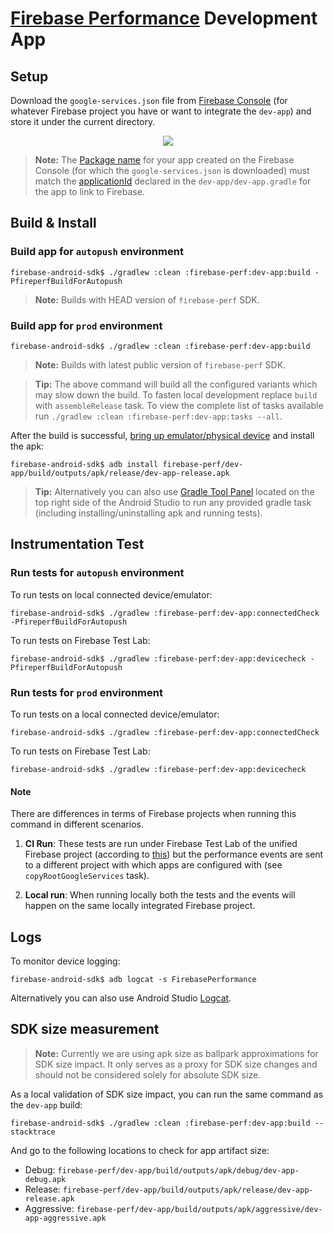 # [Firebase Performance](https://firebase.google.com/docs/perf-mon/get-started-android) Development App

## Setup

Download the `google-services.json` file from [Firebase Console](https://console.firebase.google.com/) 
(for whatever Firebase project you have or want to integrate the `dev-app`) and store it under the 
current directory.

<p align="center">
  <img src="https://i.stack.imgur.com/BFmz5.png">
</p>

> **Note:** The [Package name](https://firebase.google.com/docs/android/setup#register-app) for your 
app created on the Firebase Console (for which the `google-services.json` is downloaded) must match 
the [applicationId](https://developer.android.com/studio/build/application-id.html) declared in the 
`dev-app/dev-app.gradle` for the app to link to Firebase.

## Build & Install

### Build app for `autopush` environment

```
firebase-android-sdk$ ./gradlew :clean :firebase-perf:dev-app:build -PfireperfBuildForAutopush
```

> **Note:** Builds with HEAD version of `firebase-perf` SDK.

### Build app for `prod` environment

```
firebase-android-sdk$ ./gradlew :clean :firebase-perf:dev-app:build
```

> **Note:** Builds with latest public version of `firebase-perf` SDK.

> **Tip:** The above command will build all the configured variants which may slow down the build. 
To fasten local development replace `build` with `assembleRelease` task. To view the complete list 
of tasks available run `./gradlew :clean :firebase-perf:dev-app:tasks --all`.

After the build is successful, [bring up emulator/physical device](https://developer.android.com/studio/run/emulator) 
and install the apk:

```
firebase-android-sdk$ adb install firebase-perf/dev-app/build/outputs/apk/release/dev-app-release.apk
```

> **Tip:** Alternatively you can also use [Gradle Tool Panel](https://youtu.be/2S94dlL5nMI) located 
on the top right side of the Android Studio to run any provided gradle task (including installing/uninstalling 
apk and running tests).

## Instrumentation Test

### Run tests for `autopush` environment

To run tests on local connected device/emulator:

```
firebase-android-sdk$ ./gradlew :firebase-perf:dev-app:connectedCheck -PfireperfBuildForAutopush
```

To run tests on Firebase Test Lab:

```
firebase-android-sdk$ ./gradlew :firebase-perf:dev-app:devicecheck -PfireperfBuildForAutopush
```

### Run tests for `prod` environment

To run tests on a local connected device/emulator:

```
firebase-android-sdk$ ./gradlew :firebase-perf:dev-app:connectedCheck
```

To run tests on Firebase Test Lab:

```
firebase-android-sdk$ ./gradlew :firebase-perf:dev-app:devicecheck
```

#### Note

There are differences in terms of Firebase projects when running this command in different scenarios.

1. **CI Run**: These tests are run under Firebase Test Lab of the unified Firebase project 
(according to [this](https://github.com/firebase/firebase-android-sdk/blob/master/buildSrc/src/main/java/com/google/firebase/gradle/plugins/ci/device/FirebaseTestServer.java)) 
but the performance events are sent to a different project with which apps are configured with 
(see `copyRootGoogleServices` task). 
 
1. **Local run**: When running locally both the tests and the events will happen on the same locally 
integrated Firebase project.

## Logs

To monitor device logging: 

```
firebase-android-sdk$ adb logcat -s FirebasePerformance
```

Alternatively you can also use Android Studio [Logcat](https://developer.android.com/studio/debug/am-logcat).

## SDK size measurement

> **Note:** Currently we are using apk size as ballpark approximations for SDK size impact. It
 only serves as a proxy for SDK size changes and should not be considered solely for absolute
 SDK size.

As a local validation of SDK size impact, you can run the same command as the `dev-app` build:

```
firebase-android-sdk$ ./gradlew :clean :firebase-perf:dev-app:build --stacktrace
```

And go to the following locations to check for app artifact size:

*  Debug: `firebase-perf/dev-app/build/outputs/apk/debug/dev-app-debug.apk`
*  Release: `firebase-perf/dev-app/build/outputs/apk/release/dev-app-release.apk`
*  Aggressive: `firebase-perf/dev-app/build/outputs/apk/aggressive/dev-app-aggressive.apk`